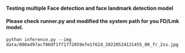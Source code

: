 #### Testing multiple Face detection and face landmark detection model
#### Please check runner.py and modified the system path for you FD/Lmk model.

    python inference.py --img data/000ad97acf00df1f71772859efe1f62d_20220524121455_00_fr_2ss.jpg 
